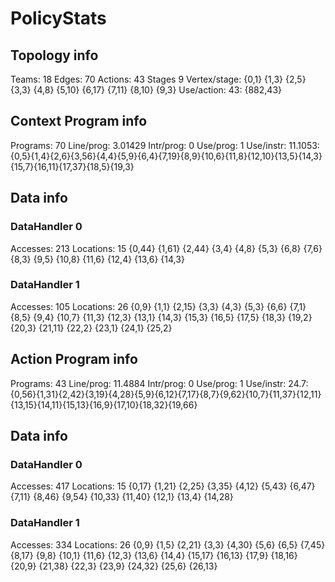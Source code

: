 # PolicyStats
## Topology info
Teams:		18
Edges:		70
Actions:	43
Stages		9
Vertex/stage:	{0,1} {1,3} {2,5} {3,3} {4,8} {5,10} {6,17} {7,11} {8,10} {9,3} 
Use/action:	43: {882,43} 

## Context Program info
Programs:	70
Line/prog:	3.01429
Intr/prog:	0
Use/prog:	1
Use/instr:	11.1053: {0,5}{1,4}{2,6}{3,56}{4,4}{5,9}{6,4}{7,19}{8,9}{10,6}{11,8}{12,10}{13,5}{14,3}{15,7}{16,11}{17,37}{18,5}{19,3}

## Data info

### DataHandler 0
Accesses:	213
Locations:	15
{0,44} {1,61} {2,44} {3,4} {4,8} {5,3} {6,8} {7,6} {8,3} {9,5} {10,8} {11,6} {12,4} {13,6} {14,3} 

### DataHandler 1
Accesses:	105
Locations:	26
{0,9} {1,1} {2,15} {3,3} {4,3} {5,3} {6,6} {7,1} {8,5} {9,4} {10,7} {11,3} {12,3} {13,1} {14,3} {15,3} {16,5} {17,5} {18,3} {19,2} {20,3} {21,11} {22,2} {23,1} {24,1} {25,2} 



## Action Program info
Programs:	43
Line/prog:	11.4884
Intr/prog:	0
Use/prog:	1
Use/instr:	24.7: {0,56}{1,31}{2,42}{3,19}{4,28}{5,9}{6,12}{7,17}{8,7}{9,62}{10,7}{11,37}{12,11}{13,15}{14,11}{15,13}{16,9}{17,10}{18,32}{19,66}

## Data info

### DataHandler 0
Accesses:	417
Locations:	15
{0,17} {1,21} {2,25} {3,35} {4,12} {5,43} {6,47} {7,11} {8,46} {9,54} {10,33} {11,40} {12,1} {13,4} {14,28} 

### DataHandler 1
Accesses:	334
Locations:	26
{0,9} {1,5} {2,21} {3,3} {4,30} {5,6} {6,5} {7,45} {8,17} {9,8} {10,1} {11,6} {12,3} {13,6} {14,4} {15,17} {16,13} {17,9} {18,16} {20,9} {21,38} {22,3} {23,9} {24,32} {25,6} {26,13} 
